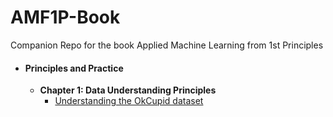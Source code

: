 # AMF1P-Book
Companion Repo for the book Applied Machine Learning from 1st Principles
* #### **Principles and Practice**
  * **Chapter 1: Data Understanding Principles**
      * [Understanding the OkCupid dataset]()

